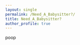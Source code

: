 ```yaml
---
layout: single 
permalink: /Need_A_Babysitter?/
title: Need_A_Babysitter?
author_profile: true
---
```


poop
